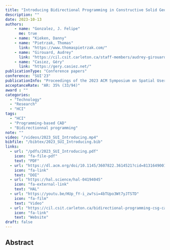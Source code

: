 ```yaml
---
title: "Introducing Bidirectional Programming in Constructive Solid Geometry-Based CAD"
description: ""
date: 2023-10-13
authors:
    - name: "Gonzalez, J. Felipe" 
      me: true
    - name: "Kieken, Danny"
    - name: "Pietrzak, Thomas"
      link: "https://www.thomaspietrzak.com/"
    - name: "Girouard, Audrey"
      link: "https://cil.csit.carleton.ca/staff-members/audrey-girouard/"
    - name: "Casiez, Géry"
      link: "https://gery.casiez.net/"
publicationType: "Conference papers"
conference: "SUI'23"
publicationInfo: "Proceedings of the 2023 ACM Symposium on Spatial User Interaction"
acceptanceRate: "AR: 35% (33/94)"
award : ""
categories:
  - "Technology"
  - "Research"
  - "HCI"
tags:
  - "HCI"
  - "Programming-based CAD"
  - "Bidirectionnal programming"
note: ""
video: "/videos/2023_SUI_Introducing.mp4"
bibfile: "/bibtex/2023_SUI_Introducing.bib"
links:
  - url: "/pdfs/2023_SUI_Introducing.pdf"
    icon: "fa-file-pdf"
    text: "PDF"
  - url: "https://dl.acm.org/doi/10.1145/3607822.3614521?cid=81316490016"
    icon: "fa-link"
    text: "DOI"
  - url: "https://hal.science/hal-04194045"
    icon: "fa-external-link"
    text: "HAL"
  - url: "https://youtu.be/HUp_fY-i_zw?si=4bTUpo3Wt7yJTSTD"
    icon: "fa-film"
    text: "Video"
  - url: "https://cil.csit.carleton.ca/bidirectional-programming-csg-cad/"
    icon: "fa-link"
    text: "Website"
draft: false
---
```





## Abstract


